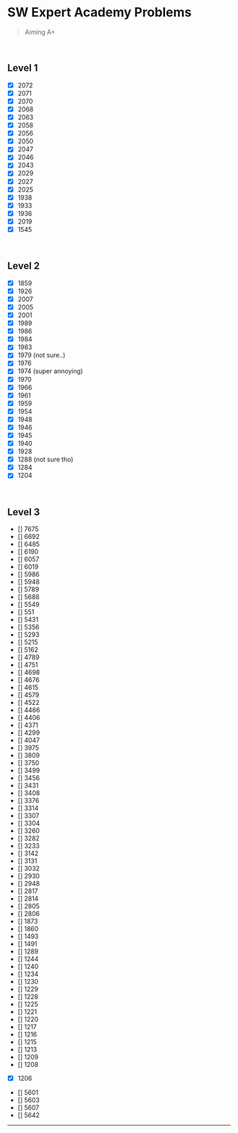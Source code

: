 # SW Expert Academy Problems
> Aiming A+ 

<br/>

## Level 1

- [x] 2072
- [x] 2071
- [x] 2070
- [x] 2068
- [x] 2063
- [x] 2058 
- [x] 2056 
- [x] 2050
- [x] 2047
- [x] 2046
- [x] 2043
- [x] 2029
- [x] 2027
- [x] 2025
- [x] 1938
- [x] 1933
- [X] 1936 
- [X] 2019
- [x] 1545

<br/>

## Level 2

- [x] 1859
- [x] 1926
- [x] 2007
- [x] 2005
- [x] 2001
- [x] 1989
- [x] 1986
- [x] 1984
- [x] 1983
- [x] 1979 (not sure..)
- [x] 1976
- [x] 1974 (super annoying)
- [x] 1970
- [x] 1966
- [x] 1961
- [x] 1959
- [x] 1954
- [x] 1948
- [x] 1946
- [x] 1945
- [x] 1940
- [x] 1928
- [x] 1288 (not sure tho) 
- [x] 1284
- [x] 1204

<br/>

## Level 3

- [] 7675
- [] 6692
- [] 6485
- [] 6190
- [] 6057
- [] 6019
- [] 5986
- [] 5948
- [] 5789
- [] 5688
- [] 5549
- [] 551
- [] 5431
- [] 5356
- [] 5293
- [] 5215
- [] 5162
- [] 4789
- [] 4751
- [] 4698
- [] 4676
- [] 4615
- [] 4579
- [] 4522
- [] 4466
- [] 4406
- [] 4371
- [] 4299
- [] 4047
- [] 3975
- [] 3809
- [] 3750
- [] 3499
- [] 3456
- [] 3431
- [] 3408
- [] 3376
- [] 3314
- [] 3307
- [] 3304
- [] 3260
- [] 3282
- [] 3233
- [] 3142
- [] 3131
- [] 3032
- [] 2930
- [] 2948
- [] 2817
- [] 2814
- [] 2805
- [] 2806
- [] 1873
- [] 1860
- [] 1493
- [] 1491
- [] 1289
- [] 1244
- [] 1240
- [] 1234
- [] 1230
- [] 1229
- [] 1228
- [] 1225
- [] 1221
- [] 1220
- [] 1217
- [] 1216
- [] 1215
- [] 1213
- [] 1209
- [] 1208
- [x] 1206
- [] 5601
- [] 5603
- [] 5607
- [] 5642

------------
